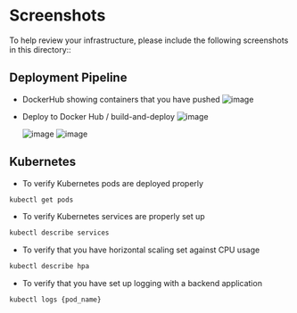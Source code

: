 # Screenshots
To help review your infrastructure, please include the following screenshots in this directory::

## Deployment Pipeline
* DockerHub showing containers that you have pushed
![image](https://github.com/user-attachments/assets/b91d8fa6-9f79-4a78-a1cd-b305a09f112f)

* Deploy to Docker Hub / build-and-deploy
  ![image](https://github.com/user-attachments/assets/112b2383-78f7-43c3-b6b5-5855603f9015)

  ![image](https://github.com/user-attachments/assets/c9f94e7e-c41b-4f02-9a9b-78df5907e98d)
  ![image](https://github.com/user-attachments/assets/d382d267-222d-4840-a586-7c5ba337163d)


## Kubernetes
* To verify Kubernetes pods are deployed properly
```bash
kubectl get pods
```
* To verify Kubernetes services are properly set up
```bash
kubectl describe services
```
* To verify that you have horizontal scaling set against CPU usage
```bash
kubectl describe hpa
```
* To verify that you have set up logging with a backend application
```bash
kubectl logs {pod_name}
```

